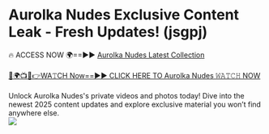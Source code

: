 # Aurolka Nudes Exclusive Content Leak - Fresh Updates! (jsgpj)

🔥 ACCESS NOW 🌍==►► <a href="https://tinyurl.com/yc657z5k" rel="nofollow">Aurolka Nudes Latest Collection</a>
<br><br>
[🔴🌍📺📱👉WA𝚃CH Now==►► CLICK HERE TO Aurolka Nudes 𝚆𝙰𝚃𝙲𝙷 NOW](https://tinyurl.com/yc657z5k)
<br><br>
Unlock Aurolka Nudes's private videos and photos today! Dive into the newest 2025 content updates and explore exclusive material you won’t find anywhere else.
<br>
<a href="https://tinyurl.com/yc657z5k" rel="nofollow" data-target="animated-image.originalLink"><img src="https://camo.githubusercontent.com/8a4f000d20f83aca3bf7ec5f350d767afa0574a8a352519fd8cfa583a6f93a33/68747470733a2f2f692e696d6775722e636f6d2f644a486b345a712e676966" data-canonical-src="https://i.imgur.com/dJHk4Zq.gif" style="max-width: 100%; display: inline-block;" data-target="animated-image.originalImage"></a>
<br>
